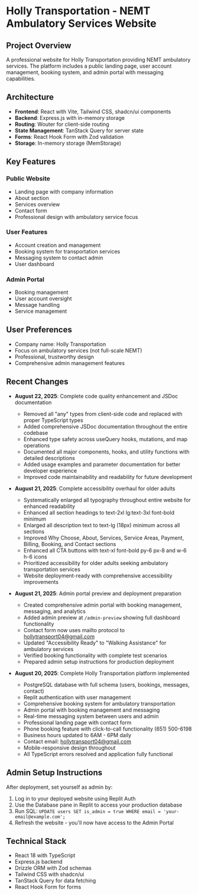 # Holly Transportation - NEMT Ambulatory Services Website

## Project Overview
A professional website for Holly Transportation providing NEMT ambulatory services. The platform includes a public landing page, user account management, booking system, and admin portal with messaging capabilities.

## Architecture
- **Frontend**: React with Vite, Tailwind CSS, shadcn/ui components
- **Backend**: Express.js with in-memory storage
- **Routing**: Wouter for client-side routing
- **State Management**: TanStack Query for server state
- **Forms**: React Hook Form with Zod validation
- **Storage**: In-memory storage (MemStorage)

## Key Features
### Public Website
- Landing page with company information
- About section
- Services overview
- Contact form
- Professional design with ambulatory service focus

### User Features
- Account creation and management
- Booking system for transportation services
- Messaging system to contact admin
- User dashboard

### Admin Portal
- Booking management
- User account oversight
- Message handling
- Service management

## User Preferences
- Company name: Holly Transportation
- Focus on ambulatory services (not full-scale NEMT)
- Professional, trustworthy design
- Comprehensive admin management features

## Recent Changes
- **August 22, 2025**: Complete code quality enhancement and JSDoc documentation
  - Removed all "any" types from client-side code and replaced with proper TypeScript types
  - Added comprehensive JSDoc documentation throughout the entire codebase
  - Enhanced type safety across useQuery hooks, mutations, and map operations
  - Documented all major components, hooks, and utility functions with detailed descriptions
  - Added usage examples and parameter documentation for better developer experience
  - Improved code maintainability and readability for future development

- **August 21, 2025**: Complete accessibility overhaul for older adults
  - Systematically enlarged all typography throughout entire website for enhanced readability
  - Enhanced all section headings to text-2xl lg:text-3xl font-bold minimum
  - Enlarged all description text to text-lg (18px) minimum across all sections
  - Improved Why Choose, About, Services, Service Areas, Payment, Billing, Booking, and Contact sections
  - Enhanced all CTA buttons with text-xl font-bold py-6 px-8 and w-6 h-6 icons
  - Prioritized accessibility for older adults seeking ambulatory transportation services
  - Website deployment-ready with comprehensive accessibility improvements

- **August 21, 2025**: Admin portal preview and deployment preparation
  - Created comprehensive admin portal with booking management, messaging, and analytics
  - Added admin preview at `/admin-preview` showing full dashboard functionality
  - Contact form now uses mailto protocol to hollytransport04@gmail.com
  - Updated "Accessibility Ready" to "Walking Assistance" for ambulatory services
  - Verified booking functionality with complete test scenarios
  - Prepared admin setup instructions for production deployment

- **August 20, 2025**: Complete Holly Transportation platform implemented
  - PostgreSQL database with full schema (users, bookings, messages, contact)
  - Replit authentication with user management
  - Comprehensive booking system for ambulatory transportation
  - Admin portal with booking management and messaging
  - Real-time messaging system between users and admin
  - Professional landing page with contact form
  - Phone booking feature with click-to-call functionality (651) 500-6198
  - Business hours updated to 6AM - 6PM daily
  - Contact email: hollytransport04@gmail.com
  - Mobile-responsive design throughout
  - All TypeScript errors resolved and application fully functional

## Admin Setup Instructions
After deployment, set yourself as admin by:
1. Log in to your deployed website using Replit Auth
2. Use the Database pane in Replit to access your production database
3. Run SQL: `UPDATE users SET is_admin = true WHERE email = 'your-email@example.com';`
4. Refresh the website - you'll now have access to the Admin Portal

## Technical Stack
- React 18 with TypeScript
- Express.js backend
- Drizzle ORM with Zod schemas
- Tailwind CSS with shadcn/ui
- TanStack Query for data fetching
- React Hook Form for forms